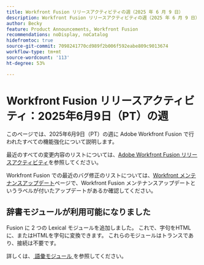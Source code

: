 ```yaml
---
title: Workfront Fusion リリースアクティビティの週（2025 年 6 月 9 日）
description: Workfront Fusion リリースアクティビティの週（2025 年 6 月 9 日）
author: Becky
feature: Product Announcements, Workfront Fusion
recommendations: noDisplay, noCatalog
hidefromtoc: true
source-git-commit: 7098241770cd989f2b006f592eabe809c9013674
workflow-type: tm+mt
source-wordcount: '113'
ht-degree: 53%

---
```


# Workfront Fusion リリースアクティビティ：2025年6月9日（PT）の週

このページでは、2025年6月9日（PT）の週に Adobe Workfront Fusion で行われたすべての機能強化について説明します。

最近のすべての変更内容のリストについては、[Adobe Workfront Fusion リリースアクティビティ](/help/workfront-fusion/fusion-product-releases/fusion-release-activity.md)を参照してください。

Workfront Fusion での最近のバグ修正のリストについては、[Workfront メンテナンスアップデート](https://experienceleague.adobe.com/ja/docs/workfront-known-issues/releases/current-updates)ページで、Workfront Fusion メンテナンスアップデートというラベルが付いたアップデートがあるか確認してください。

## 辞書モジュールが利用可能になりました

Fusion に 2 つの Lexical モジュールを追加しました。 これで、字句をHTMLに、またはHTMLを字句に変換できます。 これらのモジュールはトランスであり、接続は不要です。

詳しくは、[ 語彙モジュール ](/help/workfront-fusion/references/apps-and-modules/tools-and-transformers/lexical-modules.md) を参照してください。
